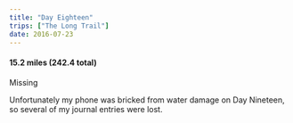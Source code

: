 ```yaml
---
title: "Day Eighteen"
trips: ["The Long Trail"]
date: 2016-07-23
---
```



#### **15.2 miles (242.4 total)**

Missing

Unfortunately my phone was bricked from water damage on Day Nineteen, so several of my journal entries were lost.
